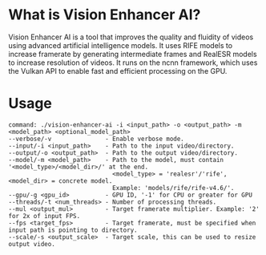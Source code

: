 # What is Vision Enhancer AI?
Vision Enhancer AI is a tool that improves the quality and fluidity of videos using advanced artificial intelligence models. It uses RIFE models to increase framerate by generating intermediate frames and RealESR models to increase resolution of videos. It runs on the ncnn framework, which uses the Vulkan API to enable fast and efficient processing on the GPU.

# Usage
```
command: ./vision-enhancer-ai -i <input_path> -o <output_path> -m <model_path> <optional_model_path>
--verbose/-v               - Enable verbose mode.
--input/-i <input_path>    - Path to the input video/directory.
--output/-o <output_path>  - Path to the output video/directory.
--model/-m <model_path>    - Path to the model, must contain '<model_type>/<model_dir>/' at the end.
                             <model_type> = 'realesr'/'rife', <model_dir> = concrete model.
                             Example: 'models/rife/rife-v4.6/'.
--gpu/-g <gpu_id>          - GPU ID, '-1' for CPU or greater for GPU
--threads/-t <num_threads> - Number of processing threads.
--mul <output_mul>         - Target framerate multiplier. Example: '2' for 2x of input FPS.
--fps <target_fps>         - Target framerate, must be specified when input path is pointing to directory.
--scale/-s <output_scale>  - Target scale, this can be used to resize output video.
```

